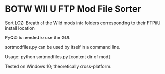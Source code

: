 # BOTW WII U FTP Mod File Sorter
Sort LOZ: Breath of the Wild mods into folders corresponding to their FTPiiU install location

PyQt5 is needed to use the GUI.

sortmodfiles.py can be used by itself in a command line.

Usage: python sortmodfiles.py [content dir of mod]

Tested on Windows 10; theoretically cross-platform.
